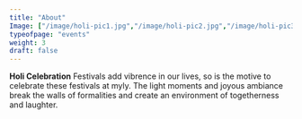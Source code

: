 ```yaml
---
title: "About"
Image: ["/image/holi-pic1.jpg","/image/holi-pic2.jpg","/image/holi-pic3.jpg"]
typeofpage: "events"
weight: 3
draft: false
---
```


**Holi Celebration** Festivals add vibrence in our lives, so is the motive to celebrate these festivals at myly. The light moments and joyous ambiance break the walls of formalities and create an environment of togetherness and laughter. 